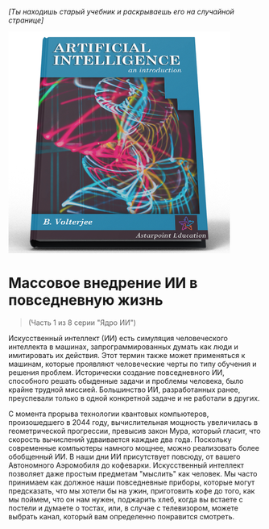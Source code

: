 *[Ты находишь старый учебник и раскрываешь его на случайной странице]*

![AI Textbook](/resources/lore/textbookAI440.png)
# Массовое внедрение ИИ в повседневную жизнь
> (Часть 1 из 8 серии "Ядро ИИ")

Искусственный интеллект (ИИ) есть симуляция человеческого интеллекта в машинах, запрограммированных думать как люди и имитировать их действия. Этот термин также может применяться к машинам, которые проявляют человеческие черты по типу обучения и решения проблем. Исторически создание повседневного ИИ, способного решать обыденные задачи и проблемы человека, было крайне трудной миссией. Большинство ИИ, разработанных ранее, преуспевали только в одной конкретной задаче и не работали в других.

С момента прорыва технологии квантовых компьютеров, произошедшего в 2044 году, вычислительная мощность увеличилась в геометрической прогрессии, превысив закон Мура, который гласит, что скорость вычислений удваивается каждые два года. Поскольку современные компьютеры намного мощнее, можно реализовать более обобщенный ИИ. В наши дни ИИ присутствует повсюду, от вашего Автономного Аэромобиля до кофеварки. Искусственный интеллект позволяет даже простым предметам "мыслить" как человек. Мы часто принимаем как должное наши повседневные приборы, которые могут предсказать, что мы хотели бы на ужин, приготовить кофе до того, как мы поймем, что он нам нужен, поджарить хлеб, когда вы встаете с постели и думаете о тостах, или, в случае с телевизором, можете выбрать канал, который вам определенно понравится смотреть.
